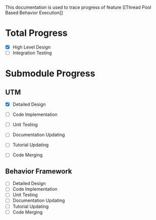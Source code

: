 This documentation is used to trace progress of feature [[Thread Pool  Based Behavior Execution]]

# Total Progress

- [x] High Level Design
- [ ] Integration Testing

# Submodule Progress
## UTM
- [x] Detailed Design
- [ ] Code Implementation
- [ ] Unit Testing
- [ ] Documentation Updating
- [ ] Tutorial Updating
- [ ] Code Merging


## Behavior Framework
- [ ] Detailed Design
- [ ] Code Implementation
- [ ] Unit Testing
- [ ] Documentation Updating
- [ ] Tutorial Updating
- [ ] Code Merging